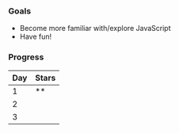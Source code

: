 ### Goals
* Become more familiar with/explore JavaScript
* Have fun!

### Progress
| Day | Stars |
| --- | ----- |
|  1  |  **   |
|  2  |       |
|  3  |       |
